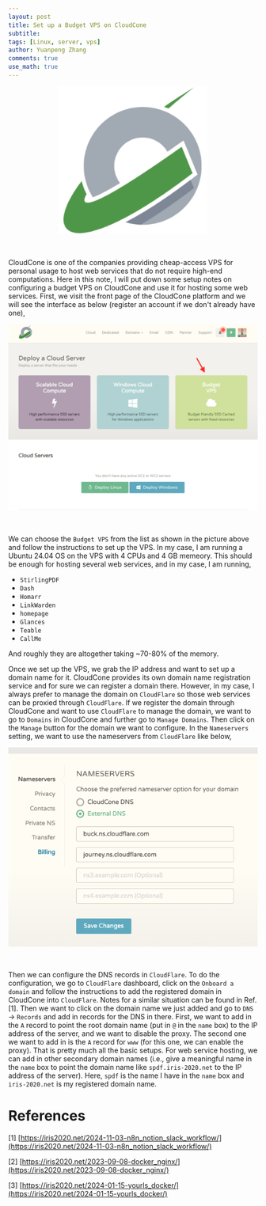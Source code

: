 ```yaml
---
layout: post
title: Set up a Budget VPS on CloudCone
subtitle:
tags: [Linux, server, vps]
author: Yuanpeng Zhang
comments: true
use_math: true
---
```


<p align='center'>
<img src="/assets/img/posts/ccone_logo.png"
   style="border:none;"
   width="300"
   alt="cloudcone"
   title="cloudcone" />
</p>

<br />

CloudCone is one of the companies providing cheap-access VPS for personal usage to host web services that do not require high-end computations. Here in this note, I will put down some setup notes on configuring a budget VPS on CloudCone and use it for hosting some web services. First, we visit the front page of the CloudCone platform and we will see the interface as below (register an account if we don't already have one),

<p align='center'>
<img src="/assets/img/posts/cloudcone_opts.png"
   style="border:none;"
   width="800"
   alt="cloudcone_opt"
   title="cloudcone_opt" />
</p>

<br />

We can choose the `Budget VPS` from the list as shown in the picture above and follow the instructions to set up the VPS. In my case, I am running a Ubuntu 24.04 OS on the VPS with 4 CPUs and 4 GB memeory. This should be enough for hosting several web services, and in my case, I am running,

- `StirlingPDF`
- `Dash`
- `Homarr`
- `LinkWarden`
- `homepage`
- `Glances`
- `Teable`
- `CallMe`

And roughly they are altogether taking ~70-80% of the memory.

Once we set up the VPS, we grab the IP address and want to set up a domain name for it. CloudCone provides its own domain name registration service and for sure we can register a domain there. However, in my case, I always prefer to manage the domain on `CloudFlare` so those web services can be proxied through `CloudFlare`. If we register the domain through CloudCone and want to use `CloudFlare` to manage the domain, we want to go to `Domains` in CloudCone and further go to `Manage Domains`. Then click on the `Manage` button for the domain we want to configure. In the `Nameservers` setting, we want to use the nameservers from `CloudFlare` like below,

<p align='center'>
<img src="/assets/img/posts/ccone_dns.png"
   style="border:none;"
   width="800"
   alt="ccone_dns"
   title="ccone_dns" />
</p>

<br />

Then we can configure the DNS records in `CloudFlare`. To do the configuration, we go to `CloudFlare` dashboard, click on the `Onboard a domain` and follow the instructions to add the registered domain in CloudCone into `CloudFlare`. Notes for a similar situation can be found in Ref. [1]. Then we want to click on the domain name we just added and go to `DNS` $\rightarrow$ `Records` and add in records for the DNS in there. First, we want to add in the `A` record to point the root domain name (put in `@` in the `name` box) to the IP address of the server, and we want to disable the proxy. The second one we want to add in is the `A` record for `www` (for this one, we can enable the proxy). That is pretty much all the basic setups. For web service hosting, we can add in other secondary domain names (i.e., give a meaningful name in the `name` box to point the domain name like `spdf.iris-2020.net` to the IP address of the server). Here, `spdf` is the name I have in the `name` box and `iris-2020.net` is my registered domain name.

References
===

[1] [https://iris2020.net/2024-11-03-n8n_notion_slack_workflow/](https://iris2020.net/2024-11-03-n8n_notion_slack_workflow/)

[2] [https://iris2020.net/2023-09-08-docker_nginx/](https://iris2020.net/2023-09-08-docker_nginx/)

[3] [https://iris2020.net/2024-01-15-yourls_docker/](https://iris2020.net/2024-01-15-yourls_docker/)
